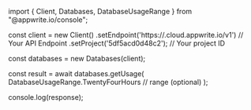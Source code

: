 import { Client, Databases, DatabaseUsageRange } from "@appwrite.io/console";

const client = new Client()
    .setEndpoint('https://<REGION>.cloud.appwrite.io/v1') // Your API Endpoint
    .setProject('5df5acd0d48c2'); // Your project ID

const databases = new Databases(client);

const result = await databases.getUsage(
    DatabaseUsageRange.TwentyFourHours // range (optional)
);

console.log(response);

